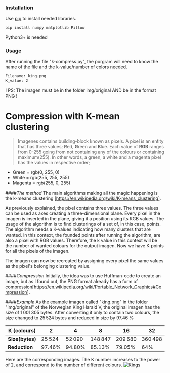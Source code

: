### Installation

Use  [pip](https://pip.pypa.io/en/stable/) to install needed libraries.

```bash
pip install numpy matplotlib Pillow
```
Python3+ is needed

### Usage

After running the file "k-compress.py", the porgram will need to know the name of the file and the k-value/number of colors needed.

```bash
Filename: king.png
K_value: 2
```
! PS: The imagen must be in the folder img/original AND be in the format PNG !

# **Compression with K-mean clustering**

>Imagenes contains building-block known as pixels. A pixel is an entity that has three values; **R**ed, **G**reen and **B**lue. Each value of **RGB** ranges from 0-255 going from not containing any of the colours or containing maximum(255). In other words, a green, a white and a magenta pixel has the values in respective order; 

- Green = rgb(0, 255, 0) 
- White = rgb(255, 255, 255)
- Magenta = rgb(255, 0, 255)

####*The method*
The main algorithms making all the magic happening is the k-means clustering [https://en.wikipedia.org/wiki/K-means_clustering]. 

As previously explained, the pixel contains three values. The three values can be used as axes creating a three-dimensional plane. Every pixel in the imagen is inserted in the plane, giving it a position using its RGB values. 
The usage of the algorithm is to find clusterings of a set of, in this case, points. The algorithm needs a K-values indicating how many clusters that are wanted. In this context, the founded points after running the algorithm, are also a pixel with RGB values. Therefore, the k value in this context will be the number of wanted colours for the output imagen. Now we have K-points for all the pixels of the imagen.

The imagen can now be recreated by assigning every pixel the same values as the pixel's belonging clustering value. 


####*Compression*
Initially, the idea was to use Huffman-code to create an image, but as I found out, the PNG format already has a form of compression[https://en.wikipedia.org/wiki/Portable_Network_Graphics#Compression].


####*Example*
As the example imagen called "king.png" in the folder "img/original" of the Norwegian King Harald V, the original imagen has the size of 1 001 305 bytes.
After converting it only to contain two colours, the size changed to 25 524 bytes and reduced in size by 97.46 %

| **K (colours)**  | 2  |  4 | 8  | 16  | 32  | 64  | 128  | 256  |
|---|---|---|---|---|---|---|---|---|
|  **Size(bytes)** | 25 524  | 52 090 | 148 847  | 209 680  |  360 498 | 509 475  |  701 327 |  900 328 |
|  **Reduction** | 97.46%  | 94.80%  | 85.13%  | 79.05%  |  64% | 49.12%  |  29.95% |  10.08% |


Here are the corresponding images. The K number increases to the power of 2, and correspond to the number of different colours.
![Kings](https://github.com/tartaruz/K_compress/blob/master/img/banner/output_2-4-8-16-32.png)
